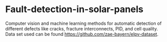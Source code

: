 # Fault-detection-in-solar-panels
Computer vision and machine learning methods for automatic detection of different defects like cracks, fracture interconnects, PID, and cell quality.
Data set used can be found https://github.com/zae-bayern/elpv-dataset.
